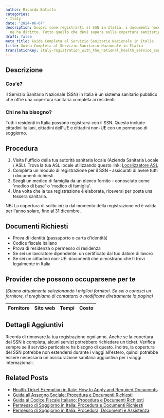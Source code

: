 ```yaml
---
author: Ricardo Batista
categories:
- Italy
date: '2024-06-07'
description: Scopri come registrarti al SSN in Italia, i documenti necessari e chi
  ne ha diritto. Tutto quello che devi sapere sulla copertura sanitaria annuale.
draft: false
meta_title: Guida Completa al Servizio Sanitario Nazionale in Italia
title: Guida Completa al Servizio Sanitario Nazionale in Italia
translationKey: italy-registration_with_the_national_health_service_ssn
---
```



## Descrizione
### Cos'è?
Il Servizio Sanitario Nazionale (SSN) in Italia è un sistema sanitario pubblico che offre una copertura sanitaria completa ai residenti.

### Chi ne ha bisogno?
Tutti i residenti in Italia possono registrarsi con il SSN. Questo include cittadini italiani, cittadini dell'UE e cittadini non-UE con un permesso di soggiorno.

## Procedura
1. Visita l'ufficio della tua autorità sanitaria locale (Azienda Sanitaria Locale / ASL). Trova la tua ASL locale utilizzando questo link: [Localizzatore ASL](https://www.salute.gov.it/portale/temi/p2_6.jsp?lingua=italiano&id=3680&area=Le%20ASL&menu=vuoto)
2. Completa un modulo di registrazione per il SSN - assicurati di avere tutti i documenti richiesti.
3. Scegli un medico di famiglia da un elenco fornito - conosciuto come 'medico di base' o 'medico di famiglia'.
4. Una volta che la tua registrazione è elaborata, riceverai per posta una tessera sanitaria.

NB: La copertura di solito inizia dal momento della registrazione ed è valida per l'anno solare, fino al 31 dicembre.

## Documenti Richiesti
- Prova di identità (passaporto o carta d'identità)
- Codice fiscale italiano
- Prova di residenza o permesso di residenza
- Se sei un lavoratore dipendente: un certificato dal tuo datore di lavoro
- Se sei un cittadino non-UE: documenti che dimostrano che ti trovi legalmente in Italia

## Provider che possono occuparsene per te

_(Stiamo attualmente selezionando i migliori fornitori. Se sei o conosci un fornitore, ti preghiamo di contattarci o modificare direttamente la pagina)_

| Fornitore       |     Sito web    |     Tempi        |       Costo      |
| :-------------: | :-------------: |  :-------------: | :-------------: |

## Dettagli Aggiuntivi
Ricorda di rinnovare la tua registrazione ogni anno. Anche se la copertura del SSN è completa, alcuni servizi potrebbero richiedere un ticket. Verifica sempre se il servizio particolare ha bisogno di questo. Inoltre, la copertura del SSN potrebbe non estendersi durante i viaggi all'estero, quindi potrebbe essere necessaria un'assicurazione sanitaria aggiuntiva per i viaggi internazionali.
## Related Posts

- [Health Ticket Exemption in Italy: How to Apply and Required Documents](https://tramitit.com/it/guides/italy/richiesta_esenzione_ticket_sanitario/)
- [Guida all'Assegno Sociale: Procedura e Documenti Richiesti](https://tramitit.com/it/guides/italy/domanda_di_assegno_sociale/)
- [Guida al Codice Fiscale Italiano: Procedura e Documenti Richiesti](https://tramitit.com/it/guides/italy/richiesta_del_codice_fiscale/)
- [Permesso di Soggiorno in Italia: Procedura e Documenti Richiesti](https://tramitit.com/it/guides/italy/richiesta_carta_di_soggiorno/)
- [Permesso di Soggiorno in Italia: Procedura, Documenti e Assistenza](https://tramitit.com/it/guides/italy/domanda_di_permesso_di_soggiorno/)